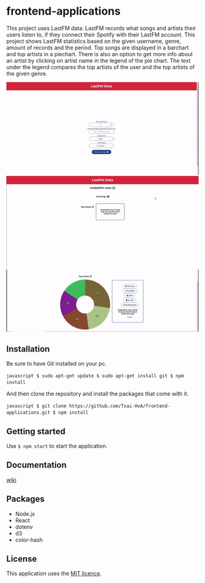 # frontend-applications

This project uses LastFM data. LastFM records what songs and artists their users listen to, if they connect their Spotify with their LastFM account.
This project shows LastFM statistics based on the given username, genre, amount of records and the period. Top songs are displayed in a barchart and top artists in a piechart. There is also an option to get more info about an artist by clicking on artist name in the legend of the pie chart. The text under the legend compares the top artists of the user and the top artists of the given genre.

![flow1](img/flow1.gif)
![flow2](img/flow2.gif)
![flow3](img/flow3.gif)

## Installation

Be sure to have Git installed on your pc.

`javascript $ sudo apt-get update $ sudo apt-get install git $ npm install `

And then clone the repository and install the packages that come with it.

`javascript $ git clone https://github.com/Txai-HvA/frontend-applications.git $ npm install `

## Getting started

Use `$ npm start` to start the application.

## Documentation

[wiki](https://github.com/Txai-HvA/frontend-applications/wiki)

## Packages

-   Node.js
-   React
-   dotenv
-   d3
-   color-hash

## License

This application uses the [MIT licence](https://github.com/Txai-HvA/frontend-applications/blob/main/LICENSE).
